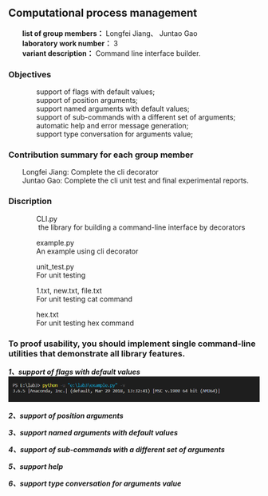 ## Computational process management
&emsp;&emsp;**list of group members：** Longfei Jiang、 Juntao Gao<br>
&emsp;&emsp;**laboratory work number：** 3<br>
&emsp;&emsp;**variant description：** Command line interface builder.
### Objectives ###
&emsp;&emsp;&emsp;&emsp;support of flags with default values;<br>
&emsp;&emsp;&emsp;&emsp;support of position arguments;<br>
&emsp;&emsp;&emsp;&emsp;support named arguments with default values;<br>
&emsp;&emsp;&emsp;&emsp;support of sub-commands with a different set of arguments;<br>
&emsp;&emsp;&emsp;&emsp;automatic help and error message generation;<br>
&emsp;&emsp;&emsp;&emsp;support type conversation for arguments value;<br>

### Contribution summary for each group member ###
&emsp;&emsp;Longfei Jiang: Complete the cli decorator<br>
&emsp;&emsp;Juntao Gao: Complete the cli unit test and final experimental reports.<br>

### Discription ###
&emsp;&emsp;&emsp;&emsp;CLI.py  <br>
&emsp;&emsp;&emsp;&emsp; the library for building a command-line interface by decorators<br>

&emsp;&emsp;&emsp;&emsp;example.py  <br>
&emsp;&emsp;&emsp;&emsp;An example using cli decorator <br>

&emsp;&emsp;&emsp;&emsp;unit_test.py<br>
&emsp;&emsp;&emsp;&emsp;For unit testing<br>

&emsp;&emsp;&emsp;&emsp;1.txt, new.txt, file.txt<br>
&emsp;&emsp;&emsp;&emsp;For unit testing cat command<br>

&emsp;&emsp;&emsp;&emsp;hex.txt<br>
&emsp;&emsp;&emsp;&emsp;For unit testing hex command<br>

### To proof usability, you should implement single command-line utilities that demonstrate all library features.
***1、support of flags with default values***<br>
![](https://github.com/GJTNB/cpolab3/blob/master/images/1_1.png)

***2、support of position arguments***<br>

***3、support named arguments with default values***<br>

***4、support of sub-commands with a different set of arguments***<br>

***5、support help***<br>

***6、support type conversation for arguments value***<br>
